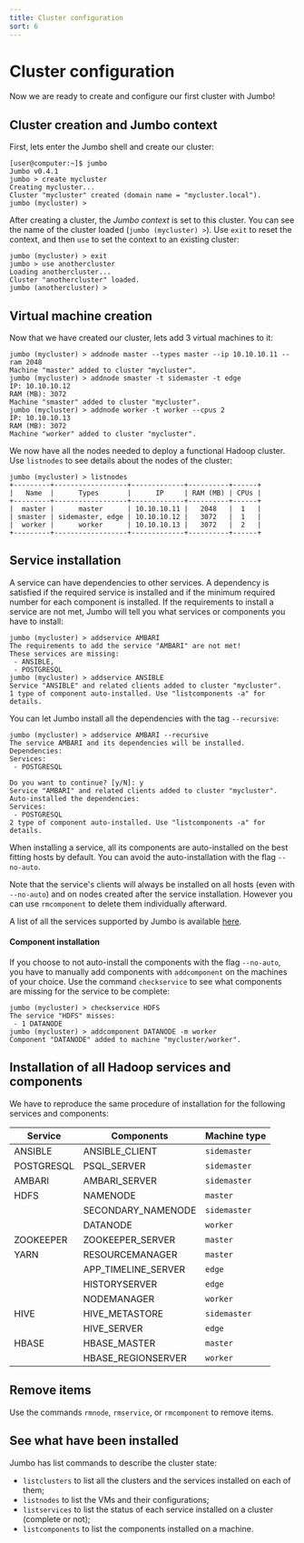 ```yaml
---
title: Cluster configuration
sort: 6
---
```


# Cluster configuration

Now we are ready to create and configure our first cluster with Jumbo!

## Cluster creation and Jumbo context

First, lets enter the Jumbo shell and create our cluster:

```markdown{1,3}
[user@computer:~]$ jumbo
Jumbo v0.4.1
jumbo > create mycluster
Creating mycluster...
Cluster "mycluster" created (domain name = "mycluster.local").
jumbo (mycluster) >
```

After creating a cluster, the *Jumbo context* is set to this cluster. You can see the name of the cluster loaded (`jumbo (mycluster) >`). Use `exit` to reset the context, and then `use` to set the context to an existing cluster:

```markdown{1-2}
jumbo (mycluster) > exit
jumbo > use anothercluster
Loading anothercluster...
Cluster "anothercluster" loaded.
jumbo (anothercluster) > 
```

## Virtual machine creation

Now that we have created our cluster, lets add 3 virtual machines to it:

<hint-box
    type='warning'
    text='Adjust the RAM of VMs to your local machine!'
    ></hint-box>

```markdown{1,3,7}
jumbo (mycluster) > addnode master --types master --ip 10.10.10.11 --ram 2048
Machine "master" added to cluster "mycluster".
jumbo (mycluster) > addnode smaster -t sidemaster -t edge
IP: 10.10.10.12
RAM (MB): 3072
Machine "smaster" added to cluster "mycluster".
jumbo (mycluster) > addnode worker -t worker --cpus 2
IP: 10.10.10.13
RAM (MB): 3072
Machine "worker" added to cluster "mycluster".
```

We now have all the nodes needed to deploy a functional Hadoop cluster. Use `listnodes` to see details about the nodes of the cluster:

```markdown{1}
jumbo (mycluster) > listnodes
+---------+------------------+-------------+----------+------+
|   Name  |      Types       |      IP     | RAM (MB) | CPUs |
+---------+------------------+-------------+----------+------+
|  master |      master      | 10.10.10.11 |   2048   |  1   |
| smaster | sidemaster, edge | 10.10.10.12 |   3072   |  1   |
|  worker |      worker      | 10.10.10.13 |   3072   |  2   |
+---------+------------------+-------------+----------+------+
```

## Service installation

A service can have dependencies to other services. A dependency is satisfied if the required service is installed and if the minimum required number for each component is installed. If the requirements to install a service are not met, Jumbo will tell you what services or components you have to install:

```markdown{1,6}
jumbo (mycluster) > addservice AMBARI
The requirements to add the service "AMBARI" are not met!
These services are missing:
 - ANSIBLE,
 - POSTGRESQL
jumbo (mycluster) > addservice ANSIBLE
Service "ANSIBLE" and related clients added to cluster "mycluster".
1 type of component auto-installed. Use "listcomponents -a" for details.
```

You can let Jumbo install all the dependencies with the tag `--recursive`:

```markdown{1}
jumbo (mycluster) > addservice AMBARI --recursive
The service AMBARI and its dependencies will be installed. Dependencies:
Services:
 - POSTGRESQL

Do you want to continue? [y/N]: y
Service "AMBARI" and related clients added to cluster "mycluster".
Auto-installed the dependencies:
Services:
 - POSTGRESQL
2 type of component auto-installed. Use "listcomponents -a" for details.
```

When installing a service, all its components are auto-installed on the best fitting hosts by default. You can avoid the auto-installation with the flag `--no-auto`.

Note that the service's clients will always be installed on all hosts (even with `--no-auto`) and on nodes created after the service installation. However you can use `rmcomponent` to delete them individually afterward.

A list of all the services supported by Jumbo is available [here](#supported-services-and-components).

<hint-box
    type='info'
    text='**High Availability support**  
    Some services support High Availability ([list](../supported/)).  
    To install a service in HA, use the tag `--ha` with the command `addservice`.'
    ></hint-box>

#### Component installation

If you choose to not auto-install the components with the flag `--no-auto`, you have to manually add components with `addcomponent` on the machines of your choice. Use the command `checkservice` to see what components are missing for the service to be complete:

```yaml{1,4}
jumbo (mycluster) > checkservice HDFS
The service "HDFS" misses:
 - 1 DATANODE
jumbo (mycluster) > addcomponent DATANODE -m worker
Component "DATANODE" added to machine "mycluster/worker".
```


## Installation of all Hadoop services and components

We have to reproduce the same procedure of installation for the following services and components:

| Service    | Components          | Machine type |
| ---------- | ------------------- | ------------ |
| ANSIBLE    | ANSIBLE_CLIENT      | `sidemaster` |
| POSTGRESQL | PSQL_SERVER         | `sidemaster` |
| AMBARI     | AMBARI_SERVER       | `sidemaster` |
| HDFS       | NAMENODE            | `master`     |
|            | SECONDARY_NAMENODE  | `sidemaster` |
|            | DATANODE            | `worker`     |
| ZOOKEEPER  | ZOOKEEPER_SERVER    | `master`     |
| YARN       | RESOURCEMANAGER     | `master`     |
|            | APP_TIMELINE_SERVER | `edge`       |
|            | HISTORYSERVER       | `edge`       |
|            | NODEMANAGER         | `worker`     |
| HIVE       | HIVE_METASTORE      | `sidemaster` |
|            | HIVE_SERVER         | `edge`       |
| HBASE      | HBASE_MASTER        | `master`     |
|            | HBASE_REGIONSERVER  | `worker`     |

## Remove items

Use the commands `rmnode`, `rmservice`, or `rmcomponent` to remove items.

## See what have been installed

Jumbo has list commands to describe the cluster state:
- `listclusters` to list all the clusters and the services installed on each of them;
- `listnodes` to list the VMs and their configurations;
- `listservices` to list the status of each service installed on a cluster (complete or not);
- `listcomponents` to list the components installed on a machine.